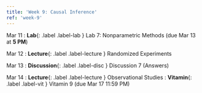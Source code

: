 ```yaml
---
title: 'Week 9: Causal Inference'
ref: 'week-9'
---
```


Mar 11
: **Lab**{: .label .label-lab } Lab 7: Nonparametric Methods (due Mar 13 at **5 PM**)

Mar 12
: **Lecture**{: .label .label-lecture } Randomized Experiments

Mar 13
: **Discussion**{: .label .label-disc } Discussion 7 (Answers)

Mar 14
: **Lecture**{: .label .label-lecture } Observational Studies
: **Vitamin**{: .label .label-vit } Vitamin 9 (due Mar 17 11:59 PM)